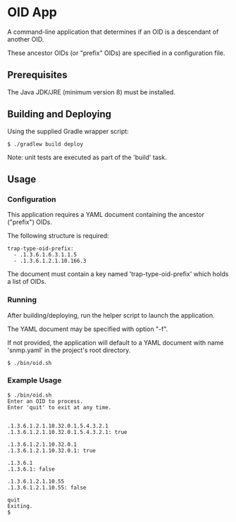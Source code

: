 # OID App
A command-line application that determines if an OID is a descendant of another OID.

These ancestor OIDs (or "prefix" OIDs) are specified in a configuration file.

## Prerequisites
The Java JDK/JRE (minimum version 8) must be installed.

## Building and Deploying
Using the supplied Gradle wrapper script:
```
$ ./gradlew build deploy
```

Note: unit tests are executed as part of the 'build' task.

## Usage

### Configuration
This application requires a YAML document containing the ancestor ("prefix") OIDs.

The following structure is required:
```
trap-type-oid-prefix:
  - .1.3.6.1.6.3.1.1.5
  - .1.3.6.1.2.1.10.166.3
```

The document must contain a key named 'trap-type-oid-prefix' which holds a list of OIDs.

### Running
After building/deploying, run the helper script to launch the application.

The YAML document may be specified with option "-f".

If not provided, the application will default to a YAML document with name 'snmp.yaml' in the project's 
root directory.

```
$ ./bin/oid.sh
```

### Example Usage

```
$ ./bin/oid.sh
Enter an OID to process.
Enter 'quit' to exit at any time.


.1.3.6.1.2.1.10.32.0.1.5.4.3.2.1
.1.3.6.1.2.1.10.32.0.1.5.4.3.2.1: true

.1.3.6.1.2.1.10.32.0.1   
.1.3.6.1.2.1.10.32.0.1: true

.1.3.6.1 
.1.3.6.1: false

.1.3.6.1.2.1.10.55     
.1.3.6.1.2.1.10.55: false

quit
Exiting.
$
```
